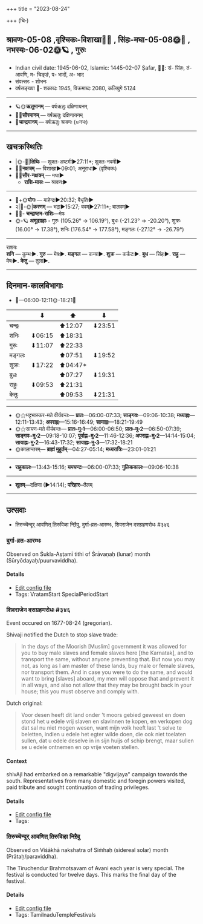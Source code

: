 +++
title = "2023-08-24"

+++
(चि॰)
## श्रावणः-05-08  ,वृश्चिकः-विशाखा🌛🌌  ,  सिंहः-मघा-05-08🌞🌌  ,  नभस्यः-06-02🌞🪐  , गुरुः
- Indian civil date: 1945-06-02, Islamic: 1445-02-07 Ṣafar, 🌌🌞: सं- सिंहः, तं- आवणि, म- चिङ्ङं, प- भादों, अ- भाद
- संवत्सरः - शोभनः
- वर्षसङ्ख्या 🌛- शकाब्दः 1945, विक्रमाब्दः 2080, कलियुगे 5124
___________________
- 🪐🌞**ऋतुमानम्** — वर्षऋतुः दक्षिणायनम्
- 🌌🌞**सौरमानम्** — वर्षऋतुः दक्षिणायनम्
- 🌛**चान्द्रमानम्** — वर्षऋतुः श्रावणः (≈नभः)
___________________


## खचक्रस्थितिः
- |🌞-🌛|**तिथिः** — शुक्ल-अष्टमी►27:11*; शुक्ल-नवमी►  
- 🌌🌛**नक्षत्रम्** — विशाखा►09:01; अनूराधा► (वृश्चिकः)  
- 🌌🌞**सौर-नक्षत्रम्** — मघा►  
  - **राशि-मासः** — श्रावणः► 
___________________
- 🌛+🌞**योगः** — माहेन्द्रः►20:32; वैधृतिः►  
- २|🌛-🌞|**करणम्** — भद्रा►15:27; बवम्►27:11*; बालवम्►  
- 🌌🌛- **चन्द्राष्टम-राशिः**—मेषः  
- 🌞-🪐 **अमूढग्रहाः** - गुरुः (105.26° → 106.19°), बुधः (-21.23° → -20.20°), शुक्रः (16.00° → 17.38°), शनिः (176.54° → 177.58°), मङ्गलः (-27.12° → -26.79°)
___________________
राशयः  
**शनि** — कुम्भः►. **गुरु** — मेषः►. **मङ्गल** — कन्या►. **शुक्र** — कर्कटः►. **बुध** — सिंहः►. **राहु** — मेषः►. **केतु** — तुला►. 
___________________


## दिनमान-कालविभागाः
- 🌅—06:00-12:11🌞-18:21🌇  

|      |⬇     |⬆     |⬇     |
|------|-----|-----|------|
|चन्द्रः|     |⬆12:07 |⬇23:51 |
|शनिः   |⬇06:15 |⬆18:31 |     |
|गुरुः  |⬇11:07 |⬆22:33 |     |
|मङ्गलः |     |⬆07:51 |⬇19:52 |
|शुक्रः |⬇17:22 |⬆04:47*|     |
|बुधः   |     |⬆07:27 |⬇19:31 |
|राहुः  |⬇09:53 |⬆21:31 |     |
|केतुः  |     |⬆09:53 |⬇21:31 |
___________________
- 🌞⚝भट्टभास्कर-मते वीर्यवन्तः— **प्रातः**—06:00-07:33; **साङ्गवः**—09:06-10:38; **मध्याह्नः**—12:11-13:43; **अपराह्णः**—15:16-16:49; **सायाह्नः**—18:21-19:49  
- 🌞⚝सायण-मते वीर्यवन्तः— **प्रातः-मु॰1**—06:00-06:50; **प्रातः-मु॰2**—06:50-07:39; **साङ्गवः-मु॰2**—09:18-10:07; **पूर्वाह्णः-मु॰2**—11:46-12:36; **अपराह्णः-मु॰2**—14:14-15:04; **सायाह्नः-मु॰2**—16:43-17:32; **सायाह्नः-मु॰3**—17:32-18:21  
- 🌞कालान्तरम्— **ब्राह्मं मुहूर्तम्**—04:27-05:14; **मध्यरात्रिः**—23:01-01:21  
___________________
- **राहुकालः**—13:43-15:16; **यमघण्टः**—06:00-07:33; **गुलिककालः**—09:06-10:38  
___________________
- **शूलम्**—दक्षिणा (►14:14); **परिहारः**–तैलम्  
___________________

## उत्सवाः
- तिरुच्चॆन्दूर् आवणित् तिरुविऴा निऱैवु, दुर्गा-व्रत-आरम्भः, शिवराजेन दसग्रहणरोधः #३४६
### दुर्गा-व्रत-आरम्भः

Observed on Śukla-Aṣṭamī tithi of Śrāvaṇaḥ (lunar) month (Sūryōdayaḥ/puurvaviddha). 



#### Details
- [Edit config file](https://github.com/jyotisham/adyatithi/blob/master/devatA/shakti/lunar_month/tithi/05/08/durgA-vrata-ArambhaH.toml)
- Tags: VratamStart SpecialPeriodStart


### शिवराजेन दसग्रहणरोधः #३४६

Event occured on 1677-08-24 (gregorian). 

Shivaji notified the Dutch to stop slave trade:

> In the days of the Moorish [Muslim] government it was allowed for you to buy male slaves and female slaves here [the Karnatak], and to transport the same, without anyone preventing that. But now you may not, as long as I am master of these lands, buy male or female slaves, nor transport them. And in case you were to do the same, and would want to bring [slaves] aboard, my men will oppose that and prevent it in all ways, and also not allow that they may be brought back in your house; this you must observe and comply with.

Dutch original:

> Voor desen heeft dit land onder 't moors gebied geweest en doen stond het u edele vrij slaven en slavinnen te kopen, en verkopen dog dat sal nu niet mogen wesen, want mijn volk heeft last 't selve te beletten, indien u edele het egter wilde doen, die ook niet toelaten sullen, dat u edele deselve in in sijn huijs of schip brengt, maar sullen se u edele ontnemen en op vrije voeten stellen.

#### Context
shivAjI had embarked on a remarkable "digvijaya" campaign towards the south. Representatives from many domestic and foregin powers visited, paid tribute and sought continuation of trading privileges.

#### Details
- [Edit config file](https://github.com/jyotisham/adyatithi/blob/master/mahApuruSha/xatra-later/gregorian/day/08/24/shivarAjena_dAsagrahaNa-rodhaH.toml)
- Tags: 


### तिरुच्चॆन्दूर् आवणित् तिरुविऴा निऱैवु

Observed on Viśākhā nakshatra of Siṁhaḥ (sidereal solar) month (Prātaḥ/paraviddha). 

The Tiruchendur Brahmotsavam of Avani each year is very special. The festival is conducted for twelve days. This marks the final day of the festival.

#### Details
- [Edit config file](https://github.com/jyotisham/adyatithi/blob/master/temples/Tamil/sidereal_solar_month/nakshatra/05/16/tiruccendUr_AvaNit_tiruvizhA_nir2aivu.toml)
- Tags: TamilnaduTempleFestivals


